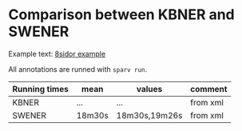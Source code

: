 # Comparison between KBNER and SWENER

Example text: [8sidor example](./texts/8sidor-mini.xml)

All annotations are runned with `sparv run`.

Running times | mean | values | comment
| - | - | - | -
KBNER | ... | ... | from xml
SWENER | 18m30s | 18m30s,19m26s | from xml



```diff
```
